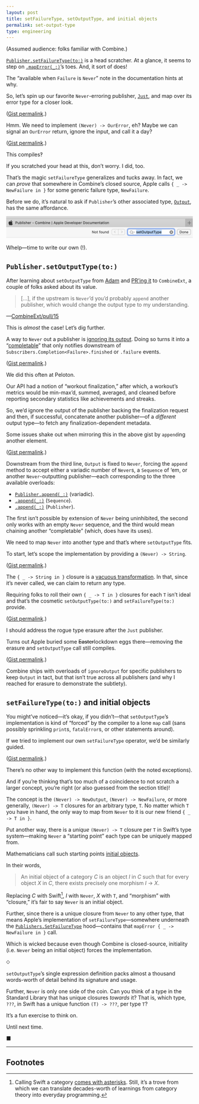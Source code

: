 ```yaml
---
layout: post
title: setFailureType, setOutputType, and initial objects
permalink: set-output-type
type: engineering
---
```


(Assumed audience: folks familiar with Combine.)

[`Publisher.setFailureType(to:)`](https://developer.apple.com/documentation/combine/publisher/3204753-setfailuretype) is a head scratcher. At a glance, it seems to step on [`.mapError(_:)`](https://developer.apple.com/documentation/combine/publisher/3204719-maperror)’s toes. And, it sort of does!

The “available when `Failure` is `Never`” note in the documentation hints at why.

So, let’s spin up our favorite `Never`-erroring publisher, [`Just`](https://developer.apple.com/documentation/combine/just), and map over its error type for a closer look.

<script src="https://gist.github.com/jasdev/0f5f36ae0cbea851eb4ac37e9635e30e.js"></script>

([Gist permalink](https://gist.github.com/jasdev/0f5f36ae0cbea851eb4ac37e9635e30e).)

Hmm. We need to implement `(Never) -> OurError`, eh? Maybe we can signal an `OurError` return, ignore the input, and call it a day?

<script src="https://gist.github.com/jasdev/dc5cd15980231022e94c29a03a239039.js"></script>

([Gist permalink](https://gist.github.com/jasdev/dc5cd15980231022e94c29a03a239039).)

This compiles‽

If you scratched your head at this, don’t worry. I did, too.

That’s the magic `setFailureType` generalizes and tucks away. In fact, we can _prove_ that somewhere in Combine’s closed source, Apple calls `{ _ -> NewFailure in }` for some generic failure type, `NewFailure`.

Before we do, it’s natural to ask if `Publisher`’s other associated type, [`Output`](https://developer.apple.com/documentation/combine/publisher/3204681-output), has the same affordance.

![](/public/images/search_for_set_output_type.png)

Whelp—time to write our own (!).

## `Publisher.setOutputType(to:)`

After learning about `setOutputType` from [Adam](https://twitter.com/sharplet) and [PR’ing it](https://github.com/CombineCommunity/CombineExt/pull/15) to `CombineExt`, a couple of folks asked about its value.

> […], if the upstream is `Never`’d you’d probably `append` another publisher, which would change the output type to my understanding.

—[CombineExt/pull/15](https://github.com/CombineCommunity/CombineExt/pull/15#pullrequestreview-387675862)

This is *almost* the case! Let’s dig further.

A way to `Never` out a publisher is [ignoring its output](https://developer.apple.com/documentation/combine/publisher/3204714-ignoreoutput). Doing so turns it into a “[completable](https://github.com/ReactiveX/RxSwift/blob/002d325b0bdee94e7882e1114af5ff4fe1e96afa/Documentation/Traits.md#completable)” that only notifies downstream of `Subscribers.Completion<Failure>.finished` or `.failure` events.

<script src="https://gist.github.com/jasdev/1e7d5fa1c097e001f206ae190c20915b.js"></script>

([Gist permalink](https://gist.github.com/jasdev/1e7d5fa1c097e001f206ae190c20915b).)

We did this often at Peloton.

Our API had a notion of “workout finalization,” after which, a workout’s metrics would be min-max’d, summed, averaged, and cleaned before reporting secondary statistics like achievements and streaks.

So, we’d ignore the output of the publisher backing the finalization request and then, if successful, concatenate another publisher—of a _different_ output type—to fetch any finalization-dependent metadata.

Some issues shake out when mirroring this in the above gist by `append`ing another element.

<script src="https://gist.github.com/jasdev/d88cc0d9154a4bcc4b5cc2444d9f4418.js"></script>

([Gist permalink](https://gist.github.com/jasdev/d88cc0d9154a4bcc4b5cc2444d9f4418).)

Downstream from the third line, `Output` is fixed to `Never`, forcing the `append` method to accept either a variadic number of `Never`s, a `Sequence` of ‘em, or another `Never`-outputting publisher—each corresponding to the three available overloads:

- [`Publisher.append(_:)`](https://developer.apple.com/documentation/combine/publisher/3204683-append) (variadic).
- [`.append(_:)`](https://developer.apple.com/documentation/combine/publisher/3204684-append) (`Sequence`).
- [`.append(_:)`](https://developer.apple.com/documentation/combine/publisher/3204685-append) (`Publisher`).

The first isn’t possible by extension of `Never` being uninhibited, the second only works with an empty `Never` sequence, and the third would mean chaining another “completable” (which, does have its uses).

We need to map `Never` into another type and that’s where `setOutputType` fits.

To start, let’s scope the implementation by providing a `(Never) -> String`.

<script src="https://gist.github.com/jasdev/eb6aed4b28648890b42bac1695eed8ca.js"></script>

([Gist permalink](https://gist.github.com/jasdev/eb6aed4b28648890b42bac1695eed8ca).)

The `{ _ -> String in }` closure is a [vacuous transformation](https://en.wikipedia.org/wiki/Vacuous_truth). In that, since it’s never called, we can claim to return any type.

Requiring folks to roll their own `{ _ -> T in }` closures for each `T` isn’t ideal and that’s the cosmetic `setOutputType(to:)` and `setFailureType(to:)` provide.

<script src="https://gist.github.com/jasdev/bdbfb245e2da525d16252310aaaab5ab.js"></script>

([Gist permalink](https://gist.github.com/jasdev/bdbfb245e2da525d16252310aaaab5ab).)

I should address the rogue type erasure after the `Just` publisher.

Turns out Apple buried some ~~Easter~~lockdown eggs there—removing the erasure and `setOutputType` call still compiles.

<script src="https://gist.github.com/jasdev/34948b0a2a1ede6356e3e96c9ff59a86.js"></script>

([Gist permalink](https://gist.github.com/jasdev/34948b0a2a1ede6356e3e96c9ff59a86).)

Combine ships with overloads of `ignoreOutput` for specific publishers to keep `Output` in tact, but that isn’t true across all publishers (and why I reached for erasure to demonstrate the subtlety).

## `setFailureType(to:)` and initial objects

You might’ve noticed—it’s okay, if you didn’t—that `setOutputType`’s implementation is kind of “forced” by the compiler to a lone `map` call (sans possibly sprinkling `print`s, `fatalError`s, or other statements around).

If we tried to implement our own `setFailureType` operator, we’d be similarly guided.

<script src="https://gist.github.com/jasdev/85b093150c8e9399da7edc5fe62b2d00.js"></script>

([Gist permalink](https://gist.github.com/jasdev/85b093150c8e9399da7edc5fe62b2d00).)

There’s no other way to implement this function (with the noted exceptions).

And if you’re thinking that’s too much of a coincidence to not scratch a larger concept, you’re right (or also guessed from the section title)!

The concept is the `(Never) -> NewOutput`, `(Never) -> NewFailure`, or more generally, `(Never) -> T` closures for an arbitrary type, `T`. No matter which `T` you have in hand, the only way to map from `Never` to it is our new friend `{ _ -> T in }`.

Put another way, there is a _unique_ `(Never) -> T` closure per `T` in Swift’s type system—making `Never` a “starting point” each type can be uniquely mapped from.

Mathematicians call such starting points [initial objects](https://en.wikipedia.org/wiki/Initial_and_terminal_objects).

In their words,

> An initial object of a category _C_ is an object _I_ in _C_ such that for every object _X_ in _C_, there exists precisely one morphism _I_ → _X_.

Replacing _C_ with Swift[^1], _I_ with `Never`, _X_ with `T`, and “morphism” with “closure,” it’s fair to say `Never` is an initial object.

Further, since there is a unique closure from `Never` to any other type, that means Apple’s implementation of `setFailureType`—somewhere underneath the [`Publishers.SetFailureType`](https://developer.apple.com/documentation/combine/publishers/setfailuretype) hood—contains that `mapError { _ -> NewFailure in }` call.

Which is wicked because even though Combine is closed-source, initiality (i.e. `Never` being an initial object) forces the implementation. 

⬦

`setOutputType`’s single expression definition packs almost a thousand words-worth of detail behind its signature and usage.

Further, `Never` is only one side of the coin. Can you think of a type in the Standard Library that has unique closures _towards_ it? That is, which type, `???`, in Swift has a unique function `(T) -> ???`, per type `T`?

It’s a fun exercise to think on.

Until next time.

■

---

## Footnotes

[^1]: Calling Swift a category [comes with asterisks](https://ro-che.info/articles/2016-08-07-hask-category). Still, it’s a trove from which we can translate decades-worth of learnings from category theory into everyday programming.
